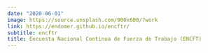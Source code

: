 ```yaml
---
date: "2020-06-01"
image: https://source.unsplash.com/900x600/?work
link: https://endomer.github.io/encftr/
subtitle: encftr
title: Encuesta Nacional Continua de Fuerza de Trabajo (ENCFT)
---
```

